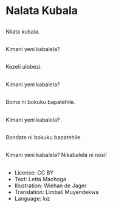 # Nalata Kubala

##
Nilata kubala.

##
Kimani yeni kabalela?

##
Kezeli ulobezi.

##
Kimani yeni kabalela?

##
Boma ni bokuku bapatehile.

##
Kimani yeni kabalela?

##
Bondate ni bokuku bapatehile.

##
Kimani yeni kabalela? Nikabalela ni nosi!

##
* License: CC BY
* Text: Letta Machoga
* Illustration: Wiehan de Jager
* Translation: Limbali Muyendekwa
* Language: loz
